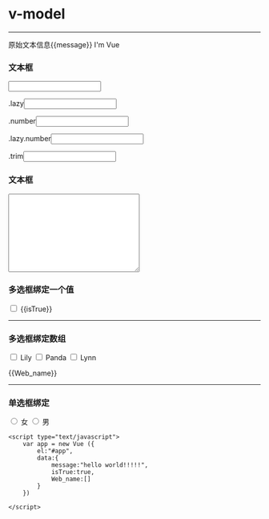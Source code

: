 <!DOCTYPE html>
<html lang="en">
<head>
    <meta charset="UTF-8">
    <script type="text/javascript" src="Vue.js"></script>
    <title>双向数据绑定</title>
</head>
<body>
    <h1>v-model</h1>
    <hr>
    <div id="app">
        <p>原始文本信息{{message}} I'm Vue</p>
        <h3>文本框</h3>
        <p><input type="text" v-model="message"></p>
        <p>.lazy<input type="text" v-model.lazy="message"></p><!--修饰符lazy,让输入框内容延迟显示-->
        <p>.number<input type="text" v-model.number="message"></p><!--如果输入的第一个字符是数字那么后面的字母以及字母后面的数字都不再绑定-->
        <p>.lazy.number<input type="text" v-model.lazy.number="message"></p><!--可以用多个修饰符-->
        <p>.trim<input type="text" v-model.trim="message"></p><!--消除前后空格-->
        <h3>文本框</h3>
        <textarea cols="30" rows="10" v-model="message"></textarea>
        <h3>多选框绑定一个值</h3>
        <input type="checkbox" id="isTrue" v-model="isTrue"><!--id和v-model可以不是一样的值-->
        <label for="isTrue">{{isTrue}}</label>
        <hr>
        <h3>多选框绑定数组</h3>
        <p>
            <input type="checkbox" id="Lily" value="Lily" v-model="Web_name">
            <label for="isTrue">Lily</label>
            <input type="checkbox" id="Panda" value="Panda" v-model="Web_name">
            <label for="isTrue">Panda</label>
            <input type="checkbox" id="Lynn" value="Lynn" v-model="Web_name">
            <label for="isTrue">Lynn</label>
        </p>
        <p>{{Web_name}}</p>
        <hr>
        <h3>单选框绑定</h3>
        <input type="radio" id="one" value="女" v-model="sex">
        <label for="one">女</label>
        <input type="radio" id="two" value="男" v-model="sex">
        <label for="two">男</label>
    </div>

    <script type="text/javascript">
        var app = new Vue ({
            el:"#app",
            data:{
                message:"hello world!!!!!",
                isTrue:true,
                Web_name:[]
            }
        })
            
    </script>
</body>
</html>
